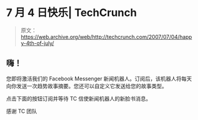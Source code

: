 # 7 月 4 日快乐| TechCrunch

> 原文：<https://web.archive.org/web/http://techcrunch.com/2007/07/04/happy-4th-of-july/>

## 嗨！

您即将激活我们的 Facebook Messenger 新闻机器人。订阅后，该机器人将每天向你发送一次趋势故事摘要。您还可以自定义它发送给您的故事类型。

点击下面的按钮订阅并等待 TC 信使新闻机器人的新脸书消息。

感谢 TC 团队